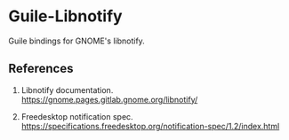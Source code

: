 # Guile-Libnotify

Guile bindings for GNOME's libnotify.


## References

1. Libnotify documentation. <https://gnome.pages.gitlab.gnome.org/libnotify/>

2. Freedesktop notification spec.
<https://specifications.freedesktop.org/notification-spec/1.2/index.html>
